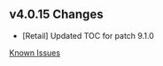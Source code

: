 ## v4.0.15 Changes

* [Retail] Updated TOC for patch 9.1.0

[Known Issues](http://support.tradeskillmaster.com/display/KB/TSM4+Currently+Known+Issues)
